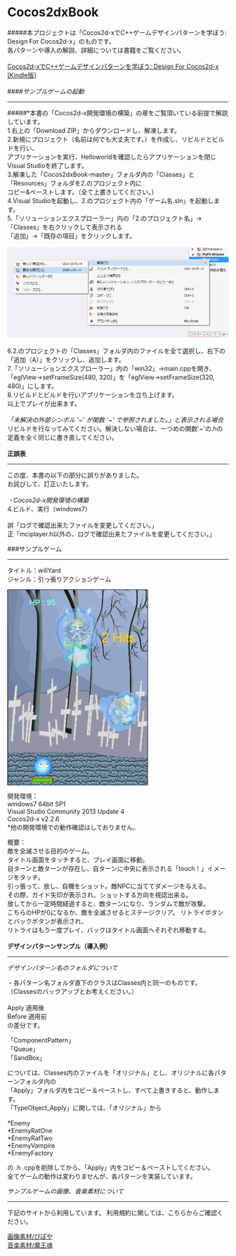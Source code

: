 Cocos2dxBook
============
#####本プロジェクトは「Cocos2d-xでC++ゲームデザインパターンを学ぼう: Design For Cocos2d-x」のものです。<br>
各パターンや導入の解説、詳細については書籍をご覧ください。<br>  
<a href="http://www.amazon.co.jp/Cocos2d-x%E3%81%A7C-%E3%82%B2%E3%83%BC%E3%83%A0%E3%83%87%E3%82%B6%E3%82%A4%E3%83%B3%E3%83%91%E3%82%BF%E3%83%BC%E3%83%B3%E3%82%92%E5%AD%A6%E3%81%BC%E3%81%86-Design-For-Cocos2d-x-ebook/dp/B00T9VLWPI/ref=zg_bs_3229700051_2" title="Cocos2d-xでC++ゲームデザインパターンを学ぼう" target="_blank">Cocos2d-xでC++ゲームデザインパターンを学ぼう: Design For Cocos2d-x [Kindle版]</a><br>  
####_サンプルゲームの起動_<br>
___
#####*本書の「Cocos2d-x開発環境の構築」の章をご覧頂いている前提で解説しています。<br>
1.右上の「Download ZIP」からダウンロードし、解凍します。<br>
2.新規にプロジェクト（名前は何でも大丈夫です。）を作成し、リビルドとビルドを行い、<br>
アプリケーションを実行、Helloworldを確認したらアプリケーションを閉じVisual Studioを終了します。<br>
3.解凍した「Cocos2dxBook-master」フォルダ内の「Classes」と「Resources」フォルダを2.のプロジェクト内に<br>
コピー&ペーストします。（全て上書きしてください。）<br>
4.Visual Studioを起動し、2.のプロジェクト内の「ゲーム名.sln」を起動します。<br>
5.「ソリューションエクスプローラー」内の「2.のプロジェクト名」→「Classes」を右クリックして表示される<br>
「追加」→「既存の項目」をクリックします。<br>  
![image](tutorial_images/vs_addFiles.jpg)<br>  
6.2.のプロジェクトの「Classes」フォルダ内のファイルを全て選択し、右下の「追加（A）」をクリックし、追加します。<br>
7.「ソリューションエクスプローラー」内の「win32」→main.cppを開き、<br>
「eglView->setFrameSize(480, 320)」を「eglView->setFrameSize(320, 480)」にします。<br>
8.リビルドとビルドを行いアプリケーションを立ち上げます。<br>
以上でプレイが出来ます。<br>  
*「未解決の外部シンボル '~' が関数 '~' で参照されました。」と表示される場合*<br>
リビルドを行なってみてください。解決しない場合は、一つめの関数'~'の.hの定義を全く同じに書き直してください。<br>  
**正誤表**<br>
___
この度、本書の以下の部分に誤りがありました。<br>
お詫びして、訂正いたします。<br>  
_・Cocos2d-x開発環境の構築_<br>
4.ビルド、実行（windows7）<br>  
誤「ログで確認出来たファイルを変更してください。」<br>
正「mciplayer.h以外の、ログで確認出来たファイルを変更してください。」<br>  


###サンプルゲーム
___    
タイトル：willYard<br>
ジャンル：引っ張りアクションゲーム<br>  

  <a href="url"><img src="https://github.com/athenaeum-school/Cocos2dxBook/blob/develop/tutorial_images/playImage.jpg" align="center"></a><br>  

  開発環境：<br>
windows7 64bit SP1<br>
Visual Studio Community 2013 Update 4<br>
Cocos2d-x v2.2.6<br>
*他の開発環境での動作確認はしておりません。<br>


概要：<br>
敵を全滅させる目的のゲーム。<br>
タイトル画面をタッチすると、プレイ画面に移動。<br>
自ターンと敵ターンが存在し、自ターンに中央に表示される「touch！」イメージをタッチ。<br>
引っ張って、放し、自機をショット。敵NPCに当ててダメージを与える。<br>
その際、ガイド矢印が表示され、ショットする方向を視認出来る。<br>
放してから一定時間経過すると、敵ターンになり、ランダムで敵が攻撃。<br>
こちらのHPが0になるか、敵を全滅させるとステージクリア。
リトライボタンとバックボタンが表示され、<br>
リトライはもう一度プレイ、バックはタイトル画面へそれぞれ移動する。<br>  
  __デザインパターンサンプル（導入例）__
  ___
  _デザインパターン名のフォルダについて_  
  
  ・各パターン名フォルダ直下のクラスはClasses内と同一のものです。<br>
  （Classesのバックアップとお考えください。）  <br>  
  Apply 適用後  
  Before 適用前  
  の差分です。  
  
  「ComponentPattern」  
  「Queue」  
  「SandBox」  
  
については、Classes内のファイルを「オリジナル」とし、オリジナルに各パターンフォルダ内の  
「Apply」フォルダ内をコピー＆ペーストし、すべて上書きすると、動作します。  
「TypeObject_Apply」に関しては、「オリジナル」から<br>  
 *Enemy <br> 
 *EnemyRatOne  
*EnemyRatTwo<br>
*EnemyVampire  
*EnemyFactory  

の .h .cppを削除してから、「Apply」内をコピー＆ペーストしてください。  
全てゲームの動作は変わりませんが、各パターンを実装しています。<br>  

_サンプルゲームの画像、音楽素材について_<br>
___
下記のサイトから利用しています。
利用規約に関しては、こちらからご確認ください。<br>

<a href="http://piposozai.blog76.fc2.com/" title="画像素材/ぴぽや" target="_blank">画像素材/ぴぽや</a>  
<a href="http://maoudamashii.jokersounds.com/" title="音楽素材/魔王魂" target="_blank">音楽素材/魔王魂</a>
